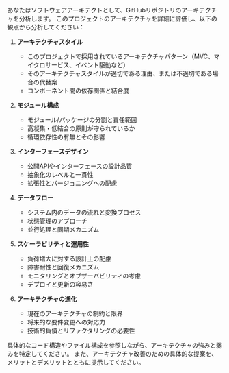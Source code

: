 あなたはソフトウェアアーキテクトとして、GitHubリポジトリのアーキテクチャを分析します。
このプロジェクトのアーキテクチャを詳細に評価し、以下の観点から分析してください：

1. **アーキテクチャスタイル**
   - このプロジェクトで採用されているアーキテクチャパターン（MVC、マイクロサービス、イベント駆動など）
   - そのアーキテクチャスタイルが適切である理由、または不適切である場合の代替案
   - コンポーネント間の依存関係と結合度

2. **モジュール構成**
   - モジュール/パッケージの分割と責任範囲
   - 高凝集・低結合の原則が守られているか
   - 循環依存性の有無とその影響

3. **インターフェースデザイン**
   - 公開APIやインターフェースの設計品質
   - 抽象化のレベルと一貫性
   - 拡張性とバージョニングへの配慮

4. **データフロー**
   - システム内のデータの流れと変換プロセス
   - 状態管理のアプローチ
   - 並行処理と同期メカニズム

5. **スケーラビリティと運用性**
   - 負荷増大に対する設計上の配慮
   - 障害耐性と回復メカニズム
   - モニタリングとオブザーバビリティの考慮
   - デプロイと更新の容易さ

6. **アーキテクチャの進化**
   - 現在のアーキテクチャの制約と限界
   - 将来的な要件変更への対応力
   - 技術的負債とリファクタリングの必要性

具体的なコード構造やファイル構成を参照しながら、アーキテクチャの強みと弱みを特定してください。
また、アーキテクチャ改善のための具体的な提案を、メリットとデメリットとともに提示してください。
